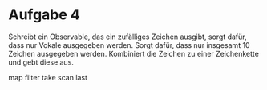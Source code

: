 # Aufgabe 4

Schreibt ein Observable, das ein zufälliges Zeichen ausgibt, sorgt dafür, dass nur Vokale ausgegeben werden. Sorgt dafür, dass nur insgesamt 10 Zeichen ausgegeben werden. Kombiniert die Zeichen zu einer Zeichenkette und gebt diese aus.

map
filter
take
scan
last
